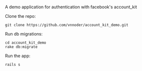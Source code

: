A demo application for authentication with facebook's account_kit

Clone the repo:

```
git clone https://github.com/vnnoder/account_kit_demo.git
```

Run db migrations:

```
cd account_kit_demo
rake db:migrate
```

Run the app:

```
rails s
```

